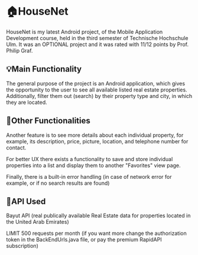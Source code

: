 # 🏠HouseNet
HouseNet is my latest Android project, of the Mobile Application Development course, held in the third semester of Technische Hochschule Ulm. It was an OPTIONAL project and it was rated with 11/12 points by Prof. Philip Graf.

## 💡Main Functionality 
The general purpose of the project is an Android application, which gives the opportunity to the user to see all available listed real estate properties. Additionally, filter them out (search) by their property type and city, in which they are located.

## 📲Other Functionalities
Another feature is to see more details about each individual property, for example, its description, price, picture, location, and telephone number for contact.

For better UX there exists a functionality to save and store individual properties into a list and display them to another "Favorites" view page.

Finally, there is a built-in error handling (in case of network error for example, or if no search results are found)

## 🏹API Used
Bayut API (real publically available Real Estate data for properties located in the United Arab Emirates)

LIMIT 500 requests per month (if you want more change the authorization token in the BackEndUrls.java file, or pay the premium RapidAPI subscription)
